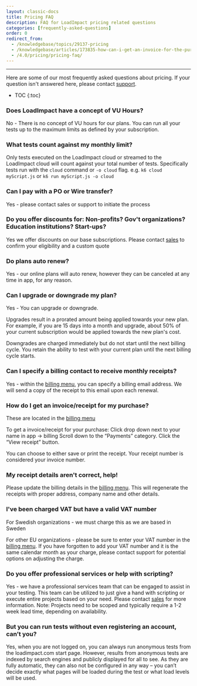 ```yaml
---
layout: classic-docs
title: Pricing FAQ
description: FAQ for LoadImpact pricing related questions
categories: [frequently-asked-questions]
order: 0
redirect_from:
  - /knowledgebase/topics/29137-pricing
  - /knowledgebase/articles/173835-how-can-i-get-an-invoice-for-the-purchase
  - /4.0/pricing/pricing-faq/
---
```


***

Here are some of our most frequently asked questions about pricing. If your question isn't answered here, please contact [support](mailto:support@loadimpact.com).

- TOC
{:toc}

### Does LoadImpact have a concept of VU Hours?

No - There is no concept of VU hours for our plans. You can run all your tests up to the maximum limits as defined by your subscription.

### What tests count against my monthly limit?

Only tests executed on the LoadImpact cloud or streamed to the LoadImpact cloud will count against your total number of tests. Specifically tests run with the `cloud` command or `-o cloud` flag. e.g. `k6 cloud myScript.js` or `k6 run myScript.js -o cloud`

### Can I pay with a PO or Wire transfer?

Yes - please contact sales or support to initiate the process

### Do you offer discounts for: Non-profits? Gov't organizations? Education institutions? Start-ups?

Yes we offer discounts on our base subscriptions. Please contact [sales](mailto:sales@loadimpact.com?subject=Not-for-profit%2FStart-up%2FEducational%20Discount%20Inquiry) to confirm your eligibility and a custom quote

### Do plans auto renew?

Yes - our online plans will auto renew, however they can be canceled at any time in app, for any reason.

### Can I upgrade or downgrade my plan?

Yes - You can upgrade or downgrade.

Upgrades result in a prorated amount being applied towards your new plan. For example, if you are 15 days into a month and upgrade, about 50% of your current subscription would be applied towards the new plan's cost.

Downgrades are charged immediately but do not start until the next billing cycle. You retain the ability to test with your current plan until the next billing cycle starts.

### Can I specify a billing contact to receive monthly receipts?

Yes - within the [billing menu](https://app.loadimpact.com/billing), you can specify a billing email address. We will send a copy of the receipt to this email upon each renewal.

### How do I get an invoice/receipt for my purchase?

These are located in the [billing menu](https://app.loadimpact.com/billing)

To get a invoice/receipt for your purchase:
Click drop down next to your name in app -> billing
Scroll down to the “Payments” category.
Click the “View receipt” button.

You can choose to either save or print the receipt. Your receipt number is considered your invoice number.

### My receipt details aren't correct, help!

Please update the billing details in the [billing menu](https://app.loadimpact.com/billing). This will regenerate the receipts with proper address, company name and other details.

### I've been charged VAT but have a valid VAT number

For Swedish organizations - we must charge this as we are based in Sweden

For other EU organizations - please be sure to enter your VAT number in the [billing menu](https://app.loadimpact.com/billing). If you have forgotten to add your VAT number and it is the same calendar month as your charge, please contact support for potential options on adjusting the charge.

### Do you offer professional services or help with scripting?

Yes - we have a professional services team that can be engaged to assist in your testing. This team can be utilized to just give a hand with scripting or execute entire projects based on your need. Please contact [sales](mailto:sales@loadimpact.com) for more information. Note: Projects need to be scoped and typically require a 1-2 week lead time, depending on availability.

### But you can run tests without even registering an account, can’t you?

Yes, when you are not logged on, you can always run anonymous tests from the loadimpact.com start page. However, results from anonymous tests are indexed by search engines and publicly displayed for all to see. As they are fully automatic, they can also not be configured in any way – you can’t decide exactly what pages will be loaded during the test or what load levels will be used.
<!--stackedit_data:
eyJoaXN0b3J5IjpbMzEzMjI5NzczXX0=
-->
